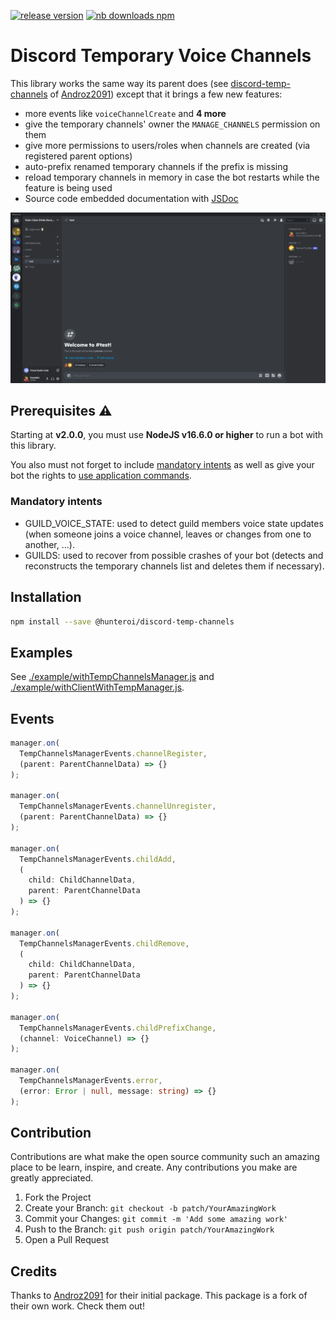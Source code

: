 <a href="https://www.npmjs.com/@hunteroi/discord-temp-channels"><img src="https://img.shields.io/github/v/release/hunteroi/discord-temp-channels?style=for-the-badge" alt="release version"/></a>
<a href="https://www.npmjs.com/@hunteroi/discord-temp-channels"><img src="https://img.shields.io/npm/dt/@hunteroi/discord-temp-channels?style=for-the-badge" alt="nb downloads npm"/></a>

# Discord Temporary Voice Channels

This library works the same way its parent does (see [discord-temp-channels](https://github.com/Androz2091/discord-temp-channels) of [Androz2091](https://github.com/Androz2091)) except that it brings a few new features:

- more events like `voiceChannelCreate` and **4 more**
- give the temporary channels' owner the `MANAGE_CHANNELS` permission on them
- give more permissions to users/roles when channels are created (via registered parent options)
- auto-prefix renamed temporary channels if the prefix is missing
- reload temporary channels in memory in case the bot restarts while the feature is being used
- Source code embedded documentation with [JSDoc](https://en.wikipedia.org/wiki/JSDoc)

![IMAGE](./resources/example.gif)

## Prerequisites ⚠️

Starting at **v2.0.0**, you must use **NodeJS v16.6.0 or higher** to run a bot with this library.

You also must not forget to include [mandatory intents](#mandatory-intents) as well as give your bot the rights to [use application commands](https://discord.com/developers/docs/interactions/application-commands#authorizing-your-application).

### Mandatory intents

- GUILD_VOICE_STATE: used to detect guild members voice state updates (when someone joins a voice channel, leaves or changes from one to another, ...).
- GUILDS: used to recover from possible crashes of your bot (detects and reconstructs the temporary channels list and deletes them if necessary).

## Installation

```sh
npm install --save @hunteroi/discord-temp-channels
```

## Examples

See [./example/withTempChannelsManager.js](example/withTempChannelsManager.js) and [./example/withClientWithTempManager.js](example/withClientWithTempManager.js).

## Events

```ts
manager.on(
  TempChannelsManagerEvents.channelRegister,
  (parent: ParentChannelData) => {}
);

manager.on(
  TempChannelsManagerEvents.channelUnregister,
  (parent: ParentChannelData) => {}
);

manager.on(
  TempChannelsManagerEvents.childAdd,
  (
    child: ChildChannelData,
    parent: ParentChannelData
  ) => {}
);

manager.on(
  TempChannelsManagerEvents.childRemove,
  (
    child: ChildChannelData,
    parent: ParentChannelData
  ) => {}
);

manager.on(
  TempChannelsManagerEvents.childPrefixChange,
  (channel: VoiceChannel) => {}
);

manager.on(
  TempChannelsManagerEvents.error,
  (error: Error | null, message: string) => {}
);
```

## Contribution

Contributions are what make the open source community such an amazing place to be learn, inspire, and create. Any contributions you make are greatly appreciated.

1. Fork the Project
2. Create your Branch: `git checkout -b patch/YourAmazingWork`
3. Commit your Changes: `git commit -m 'Add some amazing work'`
4. Push to the Branch: `git push origin patch/YourAmazingWork`
5. Open a Pull Request

## Credits

Thanks to [Androz2091](https://github.com/Androz2091) for their initial package. This package is a fork of their own work. Check them out!
